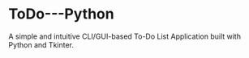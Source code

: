 # ToDo---Python
A simple and intuitive CLI/GUI-based To-Do List Application built with Python and Tkinter. 
